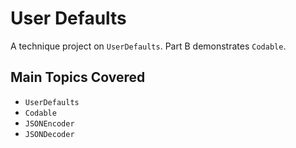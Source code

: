 # User Defaults

A technique project on `UserDefaults`. Part B demonstrates `Codable`.

## Main Topics Covered

- `UserDefaults`
- `Codable`
- `JSONEncoder`
- `JSONDecoder`
